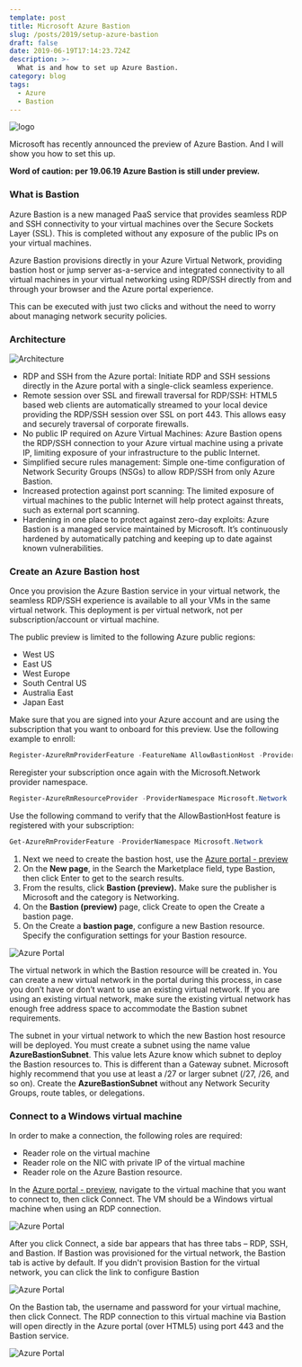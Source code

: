 ```yaml
---
template: post
title: Microsoft Azure Bastion
slug: /posts/2019/setup-azure-bastion
draft: false
date: 2019-06-19T17:14:23.724Z
description: >-
  What is and how to set up Azure Bastion.
category: blog
tags:
  - Azure
  - Bastion
---
```

![logo](/media/Bastion/logo_bastion.png)

Microsoft has recently announced the preview of Azure Bastion. And I will show you how to set this up.

__Word of caution: per 19.06.19 Azure Bastion is still under preview.__

### What is Bastion

Azure Bastion is a new managed PaaS service that provides seamless RDP and SSH connectivity to your virtual machines over the Secure Sockets Layer (SSL). This is completed without any exposure of the public IPs on your virtual machines.

Azure Bastion provisions directly in your Azure Virtual Network, providing bastion host or jump server as-a-service and integrated connectivity to all virtual machines in your virtual networking using RDP/SSH directly from and through your browser and the Azure portal experience.

This can be executed with just two clicks and without the need to worry about managing network security policies.

### Architecture

![Architecture](/media/Bastion/2.png)

* RDP and SSH from the Azure portal: Initiate RDP and SSH sessions directly in the Azure portal with a single-click seamless experience.
* Remote session over SSL and firewall traversal for RDP/SSH: HTML5 based web clients are automatically streamed to your local device providing the RDP/SSH session over SSL on port 443. This allows easy and securely traversal of corporate firewalls.
* No public IP required on Azure Virtual Machines: Azure Bastion opens the RDP/SSH connection to your Azure virtual machine using a private IP, limiting exposure of your infrastructure to the public Internet.
* Simplified secure rules management: Simple one-time configuration of Network Security Groups (NSGs) to allow RDP/SSH from only Azure Bastion.
* Increased protection against port scanning: The limited exposure of virtual machines to the public Internet will help protect against threats, such as external port scanning.
* Hardening in one place to protect against zero-day exploits: Azure Bastion is a managed service maintained by Microsoft. It’s continuously hardened by automatically patching and keeping up to date against known vulnerabilities.

### Create an Azure Bastion host

Once you provision the Azure Bastion service in your virtual network, the seamless RDP/SSH experience is available to all your VMs in the same virtual network.
This deployment is per virtual network, not per subscription/account or virtual machine.

The public preview is limited to the following Azure public regions:

* West US
* East US
* West Europe
* South Central US
* Australia East
* Japan East

Make sure that you are signed into your Azure account and are using the subscription that you want to onboard for this preview. Use the following example to enroll:

```powershell
Register-AzureRmProviderFeature -FeatureName AllowBastionHost -ProviderNamespace Microsoft.Network
```

Reregister your subscription once again with the Microsoft.Network provider namespace.

```powershell
Register-AzureRmResourceProvider -ProviderNamespace Microsoft.Network
```

Use the following command to verify that the AllowBastionHost feature is registered with your subscription:

```powershell
Get-AzureRmProviderFeature -ProviderNamespace Microsoft.Network
```

1. Next we need to create the bastion host, use the [Azure portal - preview](http://aka.ms/BastionHost)
2. On the __New page__, in the Search the Marketplace field, type Bastion, then click Enter to get to the search results.
3. From the results, click __Bastion (preview).__ Make sure the publisher is Microsoft and the category is Networking.
4. On the __Bastion (preview)__ page, click Create to open the Create a bastion page.
5. On the Create a __bastion page__, configure a new Bastion resource. Specify the configuration settings for your Bastion resource.

![Azure Portal](/media/Bastion/1.png)

The virtual network in which the Bastion resource will be created in. You can create a new virtual network in the portal during this process, in case you don’t have or don’t want to use an existing virtual network. If you are using an existing virtual network, make sure the existing virtual network has enough free address space to accommodate the Bastion subnet requirements.

The subnet in your virtual network to which the new Bastion host resource will be deployed. You must create a subnet using the name value __AzureBastionSubnet__. This value lets Azure know which subnet to deploy the Bastion resources to. This is different than a Gateway subnet. Microsoft highly recommend that you use at least a /27 or larger subnet (/27, /26, and so on). Create the __AzureBastionSubnet__ without any Network Security Groups, route tables, or delegations.

### Connect to a Windows virtual machine

In order to make a connection, the following roles are required:

* Reader role on the virtual machine
* Reader role on the NIC with private IP of the virtual machine
* Reader role on the Azure Bastion resource.

In the [Azure portal - preview](http://aka.ms/BastionHost), navigate to the virtual machine that you want to connect to, then click Connect. The VM should be a Windows virtual machine when using an RDP connection.

![Azure Portal](/media/Bastion/3.png)

After you click Connect, a side bar appears that has three tabs – RDP, SSH, and Bastion. If Bastion was provisioned for the virtual network, the Bastion tab is active by default. If you didn't provision Bastion for the virtual network, you can click the link to configure Bastion

![Azure Portal](/media/Bastion/4.png)

On the Bastion tab, the username and password for your virtual machine, then click Connect. The RDP connection to this virtual machine via Bastion will open directly in the Azure portal (over HTML5) using port 443 and the Bastion service.

![Azure Portal](/media/Bastion/5.png)